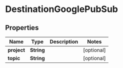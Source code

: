 
# DestinationGooglePubSub

## Properties
Name | Type | Description | Notes
------------ | ------------- | ------------- | -------------
**project** | **String** |  |  [optional]
**topic** | **String** |  |  [optional]



